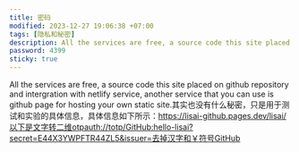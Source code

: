 ```yaml
---
title: 密码
modified: 2023-12-27 19:06:38 +07:00
tags: [隐私和秘密]
description: All the services are free, a source code this site placed on github repository and intergration with netlify service, another service that you can use is github page for hosting your own static site.
password: 4399
sticky: true 
---
```


All the services are free, a source code this site placed on github repository and intergration with netlify service, another service that you can use is github page for hosting your own static site.其实也没有什么秘密，只是用于测试和实验的具体信息，具体信息如下所示：https://lisai-github.pages.dev/lisai/以下是文字转二维otpauth://totp/GitHub:hello-lisai?secret=E44X3YWPFTR44ZL5&issuer=去掉汉字和￥符号GitHub









